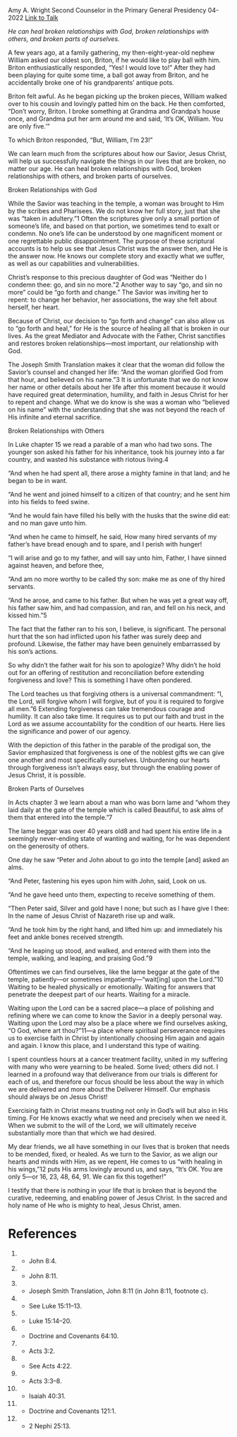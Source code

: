 Amy A. Wright
Second Counselor in the Primary General Presidency
04-2022
[Link to Talk](https://www.churchofjesuschrist.org/study/general-conference/2022/04/42wright?lang=eng)

_He can heal broken relationships with God, broken relationships with others, and broken parts of ourselves._

A few years ago, at a family gathering, my then-eight-year-old nephew William asked our oldest son, Briton, if he would like to play ball with him. Briton enthusiastically responded, “Yes! I would love to!” After they had been playing for quite some time, a ball got away from Briton, and he accidentally broke one of his grandparents’ antique pots. 

Briton felt awful. As he began picking up the broken pieces, William walked over to his cousin and lovingly patted him on the back. He then comforted, “Don’t worry, Briton. I broke something at Grandma and Grandpa’s house once, and Grandma put her arm around me and said, ‘It’s OK, William. You are only five.’” 

To which Briton responded, “But, William, I’m 23!”

We can learn much from the scriptures about how our Savior, Jesus Christ, will help us successfully navigate the things in our lives that are broken, no matter our age. He can heal broken relationships with God, broken relationships with others, and broken parts of ourselves.





Broken Relationships with God



While the Savior was teaching in the temple, a woman was brought to Him by the scribes and Pharisees. We do not know her full story, just that she was “taken in adultery.”1 Often the scriptures give only a small portion of someone’s life, and based on that portion, we sometimes tend to exalt or condemn. No one’s life can be understood by one magnificent moment or one regrettable public disappointment. The purpose of these scriptural accounts is to help us see that Jesus Christ was the answer then, and He is the answer now. He knows our complete story and exactly what we suffer, as well as our capabilities and vulnerabilities.

Christ’s response to this precious daughter of God was “Neither do I condemn thee: go, and sin no more.”2 Another way to say “go, and sin no more” could be “go forth and change.” The Savior was inviting her to repent: to change her behavior, her associations, the way she felt about herself, her heart. 

Because of Christ, our decision to “go forth and change” can also allow us to “go forth and heal,” for He is the source of healing all that is broken in our lives. As the great Mediator and Advocate with the Father, Christ sanctifies and restores broken relationships—most important, our relationship with God.

The Joseph Smith Translation makes it clear that the woman did follow the Savior’s counsel and changed her life: “And the woman glorified God from that hour, and believed on his name.”3 It is unfortunate that we do not know her name or other details about her life after this moment because it would have required great determination, humility, and faith in Jesus Christ for her to repent and change. What we do know is she was a woman who “believed on his name” with the understanding that she was not beyond the reach of His infinite and eternal sacrifice.







Broken Relationships with Others



In Luke chapter 15 we read a parable of a man who had two sons. The younger son asked his father for his inheritance, took his journey into a far country, and wasted his substance with riotous living.4

“And when he had spent all, there arose a mighty famine in that land; and he began to be in want.

“And he went and joined himself to a citizen of that country; and he sent him into his fields to feed swine.

“And he would fain have filled his belly with the husks that the swine did eat: and no man gave unto him.

“And when he came to himself, he said, How many hired servants of my father’s have bread enough and to spare, and I perish with hunger!

“I will arise and go to my father, and will say unto him, Father, I have sinned against heaven, and before thee,

“And am no more worthy to be called thy son: make me as one of thy hired servants.

“And he arose, and came to his father. But when he was yet a great way off, his father saw him, and had compassion, and ran, and fell on his neck, and kissed him.”5

The fact that the father ran to his son, I believe, is significant. The personal hurt that the son had inflicted upon his father was surely deep and profound. Likewise, the father may have been genuinely embarrassed by his son’s actions.

So why didn’t the father wait for his son to apologize? Why didn’t he hold out for an offering of restitution and reconciliation before extending forgiveness and love? This is something I have often pondered.

The Lord teaches us that forgiving others is a universal commandment: “I, the Lord, will forgive whom I will forgive, but of you it is required to forgive all men.”6 Extending forgiveness can take tremendous courage and humility. It can also take time. It requires us to put our faith and trust in the Lord as we assume accountability for the condition of our hearts. Here lies the significance and power of our agency. 

With the depiction of this father in the parable of the prodigal son, the Savior emphasized that forgiveness is one of the noblest gifts we can give one another and most specifically ourselves. Unburdening our hearts through forgiveness isn’t always easy, but through the enabling power of Jesus Christ, it is possible.







Broken Parts of Ourselves



In Acts chapter 3 we learn about a man who was born lame and “whom they laid daily at the gate of the temple which is called Beautiful, to ask alms of them that entered into the temple.”7

The lame beggar was over 40 years old8 and had spent his entire life in a seemingly never-ending state of wanting and waiting, for he was dependent on the generosity of others.

One day he saw “Peter and John about to go into the temple [and] asked an alms.

“And Peter, fastening his eyes upon him with John, said, Look on us.

“And he gave heed unto them, expecting to receive something of them.

“Then Peter said, Silver and gold have I none; but such as I have give I thee: In the name of Jesus Christ of Nazareth rise up and walk.

“And he took him by the right hand, and lifted him up: and immediately his feet and ankle bones received strength.

“And he leaping up stood, and walked, and entered with them into the temple, walking, and leaping, and praising God.”9

Oftentimes we can find ourselves, like the lame beggar at the gate of the temple, patiently—or sometimes impatiently—“wait[ing] upon the Lord.”10 Waiting to be healed physically or emotionally. Waiting for answers that penetrate the deepest part of our hearts. Waiting for a miracle.

Waiting upon the Lord can be a sacred place—a place of polishing and refining where we can come to know the Savior in a deeply personal way. Waiting upon the Lord may also be a place where we find ourselves asking, “O God, where art thou?”11—a place where spiritual perseverance requires us to exercise faith in Christ by intentionally choosing Him again and again and again. I know this place, and I understand this type of waiting.

I spent countless hours at a cancer treatment facility, united in my suffering with many who were yearning to be healed. Some lived; others did not. I learned in a profound way that deliverance from our trials is different for each of us, and therefore our focus should be less about the way in which we are delivered and more about the Deliverer Himself. Our emphasis should always be on Jesus Christ! 

Exercising faith in Christ means trusting not only in God’s will but also in His timing. For He knows exactly what we need and precisely when we need it. When we submit to the will of the Lord, we will ultimately receive substantially more than that which we had desired.

My dear friends, we all have something in our lives that is broken that needs to be mended, fixed, or healed. As we turn to the Savior, as we align our hearts and minds with Him, as we repent, He comes to us “with healing in his wings,”12 puts His arms lovingly around us, and says, “It’s OK. You are only 5—or 16, 23, 48, 64, 91. We can fix this together!”

I testify that there is nothing in your life that is broken that is beyond the curative, redeeming, and enabling power of Jesus Christ. In the sacred and holy name of He who is mighty to heal, Jesus Christ, amen.

# References
1. - John 8:4.
2. - John 8:11.
3. - Joseph Smith Translation, John 8:11 (in John 8:11, footnote c).
4. - See Luke 15:11–13.
5. - Luke 15:14–20.
6. - Doctrine and Covenants 64:10.
7. - Acts 3:2.
8. - See Acts 4:22.
9. - Acts 3:3–8.
10. - Isaiah 40:31.
11. - Doctrine and Covenants 121:1.
12. - 2 Nephi 25:13.